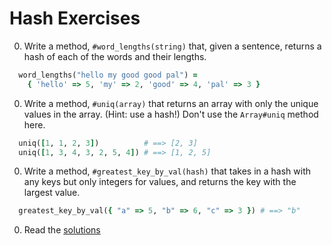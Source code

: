 # Hash Exercises

0. Write a method, `#word_lengths(string)` that, given a sentence, returns a hash of each of the words and their lengths.

  ```ruby
    word_lengths("hello my good good pal") =
      { 'hello' => 5, 'my' => 2, 'good' => 4, 'pal' => 3 }
  ```

0. Write a method, `#uniq(array)` that returns an array with only the unique values in the array. (Hint: use a hash!) Don't use the `Array#uniq` method here.

  ```ruby
    uniq([1, 1, 2, 3])          # ==> [2, 3]
    uniq([1, 3, 4, 3, 2, 5, 4]) # ==> [1, 2, 5]
  ```

0. Write a method, `#greatest_key_by_val(hash)` that takes in a hash with any keys but only integers for values, and returns the key with the largest value.

  ```ruby
    greatest_key_by_val({ "a" => 5, "b" => 6, "c" => 3 }) # ==> "b"
  ```

0. Read the [solutions](../solutions/part3/hash_solutions.md)
